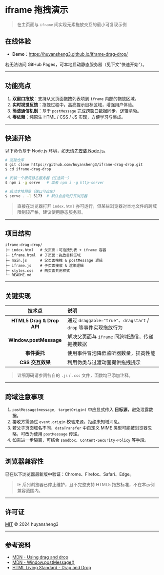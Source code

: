 # iframe 拖拽演示

> 在主页面与 `iframe` 间实现元素拖放交互的最小可复现示例

## 在线体验

- **Demo**：<https://huyansheng3.github.io/iframe-drag-drop/>

若无法访问 GitHub Pages，可本地启动静态服务器（见下文"快速开始"）。

---

## 功能亮点

1. **双窗口拖放**：支持从父页面拖拽列表项到 `iframe` 内部的拖放区域。
2. **实时视觉反馈**：拖拽过程中，高亮提示目标区域，增强用户体验。
3. **简洁通信机制**：基于 `postMessage` 完成跨窗口数据同步，逻辑清晰。
4. **零依赖**：纯原生 HTML / CSS / JS 实现，方便学习与集成。

---

## 快速开始

以下命令基于 Node.js 环境，如无请先[安装 Node.js](https://nodejs.org/)。

```bash
# 克隆仓库
$ git clone https://github.com/huyansheng3/iframe-drag-drop.git
$ cd iframe-drag-drop

# 安装一个极简静态服务器（任选其一）
$ npm i -g serve   # 或者 npm i -g http-server

# 启动本地预览（端口可自定）
$ serve . -l 5173  # 默认会自动打开浏览器
```

> 直接在浏览器打开 `index.html` 亦可运行，但某些浏览器对本地文件的跨域限制较严格，建议使用静态服务器。

---

## 项目结构

```text
iframe-drag-drop/
├─ index.html   # 父页面：可拖拽列表 + iframe 容器
├─ iframe.html  # 子页面：拖放目标区域
├─ main.js      # 父页面拖拽 & postMessage 逻辑
├─ iframe.js    # 子页面接收 & 渲染逻辑
├─ styles.css   # 两页面共用样式
└─ README.md
```

---

## 关键实现

| 技术点 | 说明 |
| :----: | :---- |
| **HTML5 Drag & Drop API** | 通过 `draggable="true"`、`dragstart` / `drop` 等事件实现拖放行为 |
| **Window.postMessage** | 解决父页面与 `iframe` 间跨域通信，传递拖拽数据 |
| **事件委托** | 使用事件冒泡降低监听器数量，提高性能 |
| **CSS 交互效果** | 利用伪类与过渡动画提供拖拽提示 |

> 详细源码请参阅各自的 `.js` / `.css` 文件，函数均已添加注释。

---

## 跨域注意事项

1. `postMessage(message, targetOrigin)` 中应显式传入 **目标源**，避免泄露数据。
2. 接收方需通过 `event.origin` 校验来源，拒绝未知域消息。
3. 若父子页面域名不同，`dataTransfer` 中自定义 MIME 类型可能被浏览器忽略，可改为使用 `postMessage` 传递。
4. 如需进一步隔离，可结合 `sandbox`、`Content-Security-Policy` 等手段。

---

## 浏览器兼容性

已在以下浏览器最新版中验证：Chrome、Firefox、Safari、Edge。

> IE 系列浏览器已停止维护，且不完整支持 HTML5 拖放标准，不在本示例兼容范围内。

---

## 许可证

[MIT](LICENSE) © 2024 huyansheng3

---

## 参考资料

- [MDN - Using drag and drop](https://developer.mozilla.org/en-US/docs/Web/API/HTML_Drag_and_Drop_API)
- [MDN - Window.postMessage()](https://developer.mozilla.org/en-US/docs/Web/API/Window/postMessage)
- [HTML Living Standard - Drag and Drop](https://html.spec.whatwg.org/multipage/dnd.html)
